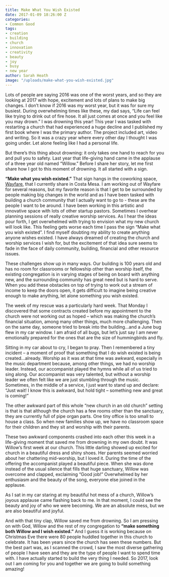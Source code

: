 ```yaml
---
title: Make What You Wish Existed
date: 2017-01-09 18:26:00 Z
categories:
- Common Good
tags:
- creation
- building
- church
- innovation
- creativity
- beauty
- joy
- busy
- new year
author: Sarah Heath
image: "/uploads/make-what-you-wish-existed.jpg"
---
```


Lots of people are saying 2016 was one of the worst years, and so they are looking at 2017 with hope, excitement and lots of plans to make big changes. I don’t know if 2016 was my worst year, but it was for sure my busiest. During overwhelming times like these, my dad says, “Life can feel like trying to drink out of fire hose. It all just comes at once and you feel like you may drown.” I was drowning this year! This year I was tasked with restarting a church that had experienced a huge decline and I published my first book where I was the primary author. The project included art, video and writing. So it was a crazy year where every other day I thought I was going under. Let alone feeling like I had a personal life. <!-- more -->

But there’s this thing about drowning: it only takes one hand to reach for you and pull you to safety. Last year that life-giving hand came in the applause of a three year old named “Willow.” Before I share her story, let me first share how I got to this moment of drowning. It all started with a sign.

**“Make what you wish existed.”** That sign hangs in the coworking space, [Wayfare](http://wayfare.io/locations/costa-mesa/),  that I currently share in Costa Mesa. I am working out of Wayfare for several reasons, but my favorite reason is that I get to be surrounded by people making big changes in the world and as I have been tasked with building a church community that I actually want to go to - these are the people I want to be around. I have been working in this artistic and innovative space with lots of other startup pastors. Sometimes I overhear planning sessions of really creative worship services. As I hear the ideas pour forth, I get overwhelmed with trying to envision what my new church will look like. This feeling gets worse each time I pass the sign “Make what you wish existed”. I find myself doubting my ability to create anything anyone wishes existed. I have always dreamed of creating the church and worship services I wish for, but the excitement of that idea sure seems to fade in the face of daily community, building, financial and other resource issues.

These challenges show up in many ways. Our building is 100 years old and has no room for classrooms or fellowship other than worship itself, the existing congregation is in varying stages of being on board with anything new, and the surrounding community has great need but is hard to serve. When you add these obstacles on top of trying to work out a stream of income to keep the doors open, it gets difficult to imagine being creative enough to make anything, let alone something you wish existed.

The week of my rescue was a particularly hard week. That Monday I discovered that some contracts created before my appointment to the church were not working out as hoped – which was making the church’s financial situation, among many other things, much more challenging. Then on the same day, someone tried to break into the building...and a June bug flew in my car window. I am afraid of all bugs, but let’s just say I am never emotionally prepared for the ones that are the size of hummingbirds and fly. 

Sitting in my car about to cry, I began to pray. Then I remembered a tiny incident – a moment of proof that something that I do wish existed is being created...already. Worship as it was at that time was awkward, especially in the music department because, among other things, we had no worship leader. Instead, our accompanist played the hymns while all of us tried to sing along. Our accompanist was very talented, but without a worship leader we often felt like we are just stumbling through the music. Sometimes, in the middle of a service, I just want to stand up and declare: “Just wait! I know this is awkward, but hold tight – something new and great is coming!” 

The other awkward part of this whole “new church in an old church” setting is that is that although the church has a few rooms other than the sanctuary, they are currently full of pipe organ parts. One tiny office is too small to house a class. So when new families show up, we have no classroom space for their children and they sit and worship with their parents.

These two awkward components crashed into each other this week in a life-giving moment that saved me from drowning in my own doubt. It was Willow’s first week at our church. This little darling showed up excited for church in a beautiful dress and shiny shoes. Her parents seemed worried about her chattering mid-worship, but I loved it. During the time of the offering the accompanist played a beautiful piece. When she was done instead of the usual silence that fills that huge sanctuary, Willow was overcome and clapped, exclaiming “Good job!” Overwhelmed by her enthusiasm and the beauty of the song, everyone else joined in the applause. 

As I sat in my car staring at my beautiful hot mess of a church, Willow’s joyous applause came flashing back to me. In that moment, I could see the beauty and joy of who we were becoming. We are an absolute mess, but we are also beautiful and joyful. 

And with that tiny clap, Willow saved me from drowning. So I am pressing on with God, Willow and the rest of my congregation to **“make something both Willow and I wish existed.”** And I guess it is working because on Christmas Eve there were 80 people huddled together in this church to celebrate. It has been years since the church has seen these numbers. But the best part was, as I scanned the crowd, I saw the most diverse gathering of people I have seen and they are the type of people I want to spend time with. I have actually started to build the very thing I needed. So 2017, look out I am coming for you and together we are going to build something amazing!